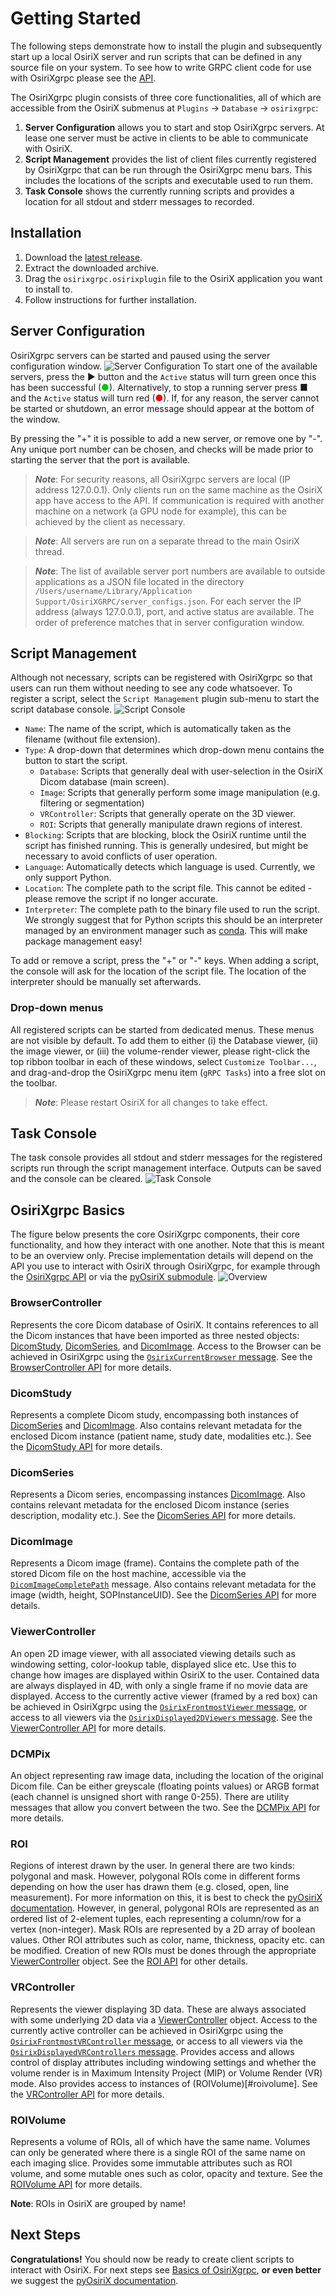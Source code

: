 # Getting Started

The following steps demonstrate how to install the plugin and subsequently start up a local OsiriX server and run 
scripts that can be defined in any source file on your system. To see how to write GRPC client code for use with 
OsiriXgrpc please see the [API](docs/docfiles/api/README.md).  

The OsiriXgrpc plugin consists of three core functionalities, all of which are accessible from the OsiriX submenus at
`Plugins` &rarr; `Database` &rarr; `osirixgrpc`:

1. __Server Configuration__ allows you to start and stop OsiriXgrpc servers. At lease one server must be active in 
   clients to be able to communicate with OsiriX.
2. __Script Management__ provides the list of client files currently registered by OsiriXgrpc that can be run through 
   the OsiriXgrpc menu bars. This includes the locations of the scripts and executable used to run them. 
3. __Task Console__ shows the currently running scripts and provides a location for all stdout and stderr messages to
   recorded.

## Installation
1. Download the [latest release](https://github.com/osirixgrpc/osirixgrpc/releases/latest).
2. Extract the downloaded archive.
3. Drag the `osirixgrpc.osirixplugin` file to the OsiriX application you want to install to.
4. Follow instructions for further installation.

## Server Configuration

OsiriXgrpc servers can be started and paused using the server configuration window.
![Server Configuration](assets/plugin/server_configuration.png)
To start one of the available servers, press the &#9654; button and the `Active` status will turn green once this has 
been successful (<span style="color: rgb(0, 200, 0);">&#9679;</span>). Alternatively, to stop a running server press
&#9632; and the `Active` status will turn red (<span style="color: rgb(255, 0, 0);">&#9679;</span>). If, for any reason,
the server cannot be started or shutdown, an error message should appear at the bottom of the window.

By pressing the "+" it is possible to add a new server, or remove one by "-". Any unique port number can be chosen, and 
checks will be made prior to starting the server that the port is available.

> ___Note___: For security reasons, all OsiriXgrpc servers are local (IP address 127.0.0.1). Only clients run on the same
machine as the OsiriX app have access to the API. If communication is required with another machine on a network (a GPU 
node for example), this can be achieved by the client as necessary.

> ___Note___: All servers are run on a separate thread to the main OsiriX thread.

> ___Note___: The list of available server port numbers are available to outside applications as a JSON file located in
  the directory `/Users/username/Library/Application Support/OsiriXGRPC/server_configs.json`.  For each server the IP
  address (always 127.0.0.1), port, and active status are available.  The order of preference matches that in server 
  configuration window.

## Script Management 

Although not necessary, scripts can be registered with OsiriXgrpc so that users can run them without needing to see any 
code whatsoever. To register a script, select the `Script Management` plugin sub-menu to start the script database 
console.
![Script Console](assets/plugin/script_management.png)

 - `Name`: The name of the script, which is automatically taken as the filename (without file extension).
 - `Type`: A drop-down that determines which drop-down menu contains the button to start the script.
     - `Database`: Scripts that generally deal with user-selection in the OsiriX Dicom database (main screen).
     - `Image`: Scripts that generally perform some image manipulation (e.g. filtering or segmentation)
     - `VRController`: Scripts that generally operate on the 3D viewer.
     - `ROI`: Scripts that generally manipulate drawn regions of interest.
 - `Blocking`: Scripts that are blocking, block the OsiriX runtime until the script has finished running. This is
    generally undesired, but might be necessary to avoid conflicts of user operation.
 - `Language`: Automatically detects which language is used. Currently, we only support Python.
 - `Location`: The complete path to the script file. This cannot be edited - please remove the script if no longer 
    accurate.
 - `Interpreter`: The complete path to the binary file used to run the script. We strongly suggest that for Python 
    scripts this should be an interpreter managed by an environment manager such as [conda](https://conda.io/). This 
    will make package management easy!

To add or remove a script, press the "+" or "-" keys. When adding a script, the console will ask for the location of 
the script file.  The location of the interpreter should be manually set afterwards.

### Drop-down menus
All registered scripts can be started from dedicated menus.  These menus are not visible by default.  To add them to 
either (i) the Database viewer, (ii) the image viewer, or (iii) the volume-render viewer, please right-click the top 
ribbon toolbar in each of these windows, select `Customize Toolbar...`, and drag-and-drop the OsiriXgrpc menu item
(`gRPC Tasks`) into a free slot on the toolbar.

> ___Note___: Please restart OsiriX for all changes to take effect.

## Task Console
The task console provides all stdout and stderr messages for the registered scripts run through the script management 
interface. Outputs can be saved and the console can be cleared.
![Task Console](assets/plugin/task_console.png)

## OsiriXgrpc Basics
The figure below presents the core OsiriXgrpc components, their core functionality, and how they interact with one 
another. Note that this is meant to be an overview only.  Precise implementation details will depend on the API you use
to interact with OsiriX through OsiriXgrpc, for example through the [OsiriXgrpc API](api/README.md) or via the 
[pyOsiriX submodule](pyosirix/README.md). 
![Overview](assets/class%20overview/overview.png)

### BrowserController
Represents the core Dicom database of OsiriX. It contains references to all the Dicom instances that have been 
imported as three nested objects: [DicomStudy](#dicomstudy), [DicomSeries](#dicomseries), and [DicomImage](#dicomimage).
Access to the Browser can be achieved in OsiriXgrpc using the [`OsirixCurrentBrowser` message](api/README.md).
See the [BrowserController API](api/dicomstudy.md) for more details.

### DicomStudy
Represents a complete Dicom study, encompassing both instances of [DicomSeries](#dicomseries) and 
[DicomImage](#dicomimage). Also contains relevant metadata for the enclosed Dicom instance (patient name, study date,
modalities etc.). See the [DicomStudy API](api/dicomstudy.md) for more details.

### DicomSeries
Represents a Dicom series, encompassing instances [DicomImage](#dicomimage). Also contains relevant metadata for the 
enclosed Dicom instance (series description, modality etc.). See the [DicomSeries API](api/dicomseries.md) for more 
details.

### DicomImage
Represents a Dicom image (frame). Contains the complete path of the stored Dicom file on the host machine, accessible 
via the [`DicomImageCompletePath`](api/dicomimage.md) message. Also contains relevant metadata for the 
image (width, height, SOPInstanceUID). See the [DicomSeries API](api/dicomseries.md) for more details.

### ViewerController
An open 2D image viewer, with all associated viewing details such as windowing setting, color-lookup table, displayed 
slice etc. Use this to change how images are displayed within OsiriX to the user. Contained data are always displayed 
in 4D, with only a single frame if no movie data are displayed. 
Access to the currently active viewer (framed by a red box) can be achieved in OsiriXgrpc using the 
[`OsirixFrontmostViewer` message](api/README.md), or access to all viewers via the 
[`OsirixDisplayed2DViewers` message](api/README.md). See the [ViewerController API](api/viewercontroller.md) for 
more details.

### DCMPix
An object representing raw image data, including the location of the original Dicom file. Can be either greyscale 
(floating points values) or ARGB format (each channel is unsigned short with range 0-255). There are utility messages 
that allow you convert between the two. See the [DCMPix API](api/dcmpix.md) for more details.

### ROI
Regions of interest drawn by the user. In general there are two kinds: polygonal and mask. However, polygonal ROIs
come in different forms depending on how the user has drawn them (e.g. closed, open, line measurement). For more 
information on this, it is best to check the [pyOsiriX documentation](pyosirix/api/roi.md). However, in general,
polygonal ROIs are represented as an ordered list of 2-element tuples, each representing a column/row for a vertex 
(non-integer). Mask ROIs are represented by a 2D array of boolean values. Other ROI attributes such as color, name,
thickness, opacity etc. can be modified. Creation of new ROIs must be dones through the appropriate 
[ViewerController](#viewercontroller) object.  See the [ROI API](api/roi.md) for other details.

### VRController
Represents the viewer displaying 3D data. These are always associated with some underlying 2D data via a 
[ViewerController](#viewercontroller) object. Access to the currently active controller can be achieved in OsiriXgrpc 
using the [`OsirixFrontmostVRController` message](api/README.md), or access to all viewers via the 
[`OsirixDisplayedVRControllers` message](api/README.md).
Provides access and allows control of display attributes including windowing settings and whether the volume render is 
in Maximum Intensity Project (MIP) or Volume Render (VR) mode. Also provides access to instances of 
(ROIVolume)[#roivolume]. See the [VRController API](api/vrcontroller.md) for more details.

### ROIVolume
Represents a volume of ROIs, all of which have the same name. Volumes can only be generated where there is a single ROI 
of the same name on each imaging slice. Provides some immutable attributes such as ROI volume, and some mutable ones 
such as color, opacity and texture. See the [ROIVolume API](api/roivolume.md) for more details.

__Note__: ROIs in OsiriX are grouped by name!

## Next Steps
__Congratulations!__ You should now be ready to create client scripts to interact with OsiriX.
For next steps see [Basics of OsiriXgrpc](api/README.md), __or even better__ we suggest the 
[pyOsiriX documentation](pyosirix/README.md).
